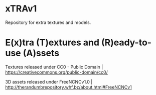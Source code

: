 # xTRAv1
Repository for extra textures and models.

# E(x)tra (T)extures and (R)eady-to-use (A)ssets
Textures released under CC0 - Public Domain  |  https://creativecommons.org/public-domain/cc0/

3D assets released under FreeNCNCv1.0 | http://therandumbrepository.whf.bz/about.html#FreeNCNCv1
